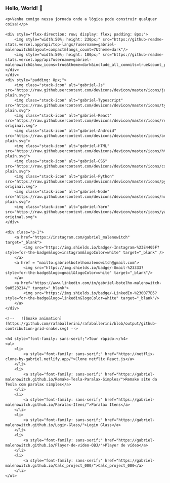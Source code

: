 <body>
    <h3>Hello, World! 👋</h3>

    <p>Venha comigo nessa jornada onde a lógica pode construir qualquer coisa!</p>

    <div style="flex-direction: row; display: flex; padding: 8px;">
        <img style="width:50%; height: 230px;" src="https://github-readme-stats.vercel.app/api/top-langs/?username=gabriel-malenowitch&layout=compact&langs_count=7&theme=dark"/>
        <img style="width:50%; height: 180px;" src="https://github-readme-stats.vercel.app/api?username=gabriel-malenowitch&show_icons=true&theme=dark&include_all_commits=true&count_private=true"/>
    </div>
    </div>
    <div style="padding: 8px;">
        <img class="stack-icon" alt="gabriel-Js" src="https://raw.githubusercontent.com/devicons/devicon/master/icons/javascript/javascript-plain.svg">
        <img class="stack-icon" alt="gabriel-Typescript" src="https://raw.githubusercontent.com/devicons/devicon/master/icons/typescript/typescript-plain.svg">
        <img class="stack-icon" alt="gabriel-React" src="https://raw.githubusercontent.com/devicons/devicon/master/icons/react/react-original.svg">
        <img class="stack-icon" alt="gabriel-Android" src="https://raw.githubusercontent.com/devicons/devicon/master/icons/android/android-plain.svg">
        <img class="stack-icon" alt="gabriel-HTML" src="https://raw.githubusercontent.com/devicons/devicon/master/icons/html5/html5-plain.svg">
        <img class="stack-icon" alt="gabriel-CSS" src="https://raw.githubusercontent.com/devicons/devicon/master/icons/css3/css3-plain.svg">
        <img class="stack-icon" alt="gabriel-Python" src="https://raw.githubusercontent.com/devicons/devicon/master/icons/python/python-original.svg">
        <img class="stack-icon" alt="gabriel-Node" src="https://raw.githubusercontent.com/devicons/devicon/master/icons/nodejs/nodejs-plain.svg">
        <img class="stack-icon" alt="gabriel-Yarn" src="https://raw.githubusercontent.com/devicons/devicon/master/icons/yarn/yarn-original.svg">
    </div>

    <div class="p-1">
        <a href="https://instagram.com/gabriel_malenowitch" target="_blank">
            <img src="https://img.shields.io/badge/-Instagram-%23E4405F?style=for-the-badge&logo=instagram&logoColor=white" target="_blank" />
        </a>
        <a href = "mailto:gabrielbotelhomalenowitch@gmail.com">
            <img src="https://img.shields.io/badge/-Gmail-%23333?style=for-the-badge&logo=gmail&logoColor=white" target="_blank"/>
        </a>
        <a href="https://www.linkedin.com/in/gabriel-botelho-malenowitch-9a0523214/" target="_blank">
            <img src="https://img.shields.io/badge/-LinkedIn-%230077B5?style=for-the-badge&logo=linkedin&logoColor=white" target="_blank"/>
        </a>
    </div>

    <!--   ![Snake animation](https://github.com/rafaballerini/rafaballerini/blob/output/github-contribution-grid-snake.svg) -->

    <h4 style="font-family: sans-serif;">Tour rápido:</h4>
    <ul>
        <li>
            <a style="font-family: sans-serif;" href="https://netflix-clone-by-gabriel.netlify.app/">Clone netflix React.js</a>
        </li>
        <li>
            <a style="font-family: sans-serif;" href="https://gabriel-malenowitch.github.io/Remake-Tesla-Paralax-Simples/">Remake site da Tesla com paralax simples</a>
        </li>
        <li>
            <a style="font-family: sans-serif;" href="https://gabriel-malenowitch.github.io/Paralax-Itens/">Paralax Itens</a>
        </li>
        <li>
            <a style="font-family: sans-serif;" href="https://gabriel-malenowitch.github.io/Login-Glass/">Login Glass</a>
        </li>
        <li>
            <a style="font-family: sans-serif;" href="https://gabriel-malenowitch.github.io/Player-de-video-OBJ/">Player de vídeo</a>
        </li>
        <li>
            <a style="font-family: sans-serif;" href="https://gabriel-malenowitch.github.io/Calc_project_000/">Calc_project_000</a>
        </li>
    </ul>

</body>
